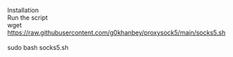 Installation
<br>
Run the script
<br>
wget https://raw.githubusercontent.com/g0khanbey/proxysock5/main/socks5.sh
<br><br>
sudo bash socks5.sh
